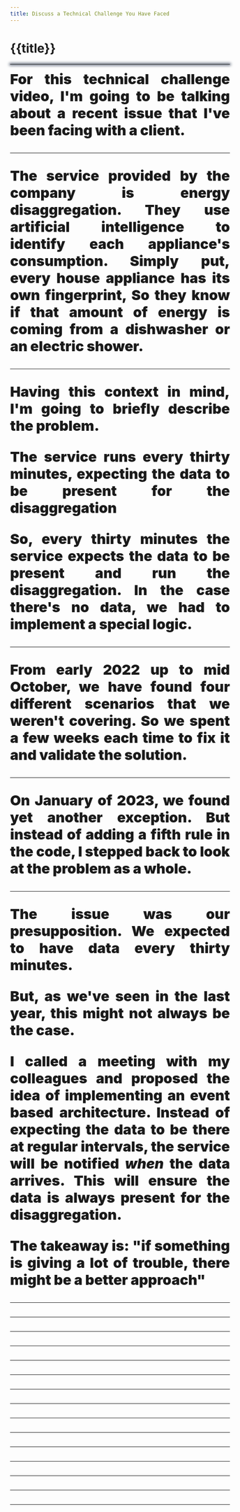 ```yaml
---
title: Discuss a Technical Challenge You Have Faced
---
```


<div class="text-center">
  <!-- You can use Vue components inside markdown -->
  <h1>{{title}}</h1>
</div>

<hr style="border-style: solid; border-width: 0px; box-shadow: 0 0px 6px 2px #4C566A;">
<div style="font-weight: 900; font-size: xx-large; text-align: justify">
For this technical challenge video,
I'm going to be talking about a recent issue that I've been facing with a client.

---

The service provided by the company is energy disaggregation.
They use artificial intelligence to identify each appliance's consumption.
Simply put, every house appliance has its own fingerprint,
So they know if that amount of energy is coming from a dishwasher or an electric shower.

---

Having this context in mind, I'm going to briefly describe the problem.

The service runs every thirty minutes, expecting the data to be present for the disaggregation

So, every thirty minutes the service expects the data to be present and run the disaggregation.
In the case there's no data, we had to implement a special logic.

---

From early 2022 up to mid October,
we have found four different scenarios that we weren't covering.
So we spent a few weeks each time to fix it and validate the solution.

---

On January of 2023, we found yet another exception.
But instead of adding a fifth rule in the code,
I stepped back to look at the problem as a whole.

---

The issue was our presupposition.
We expected to have data every thirty minutes.

But, as we've seen in the last year, this might not always be the case.

I called a meeting with my colleagues and proposed the idea of implementing an event based architecture.
Instead of expecting the data to be there at regular intervals,
the service will be notified _when_ the data arrives.
This will ensure the data is always present for the disaggregation.

The takeaway is: "if something is giving a lot of trouble, there might be a better approach"

---
---
---
---
---
---
---
---
---
---
---
---
---
---
---

</div>
